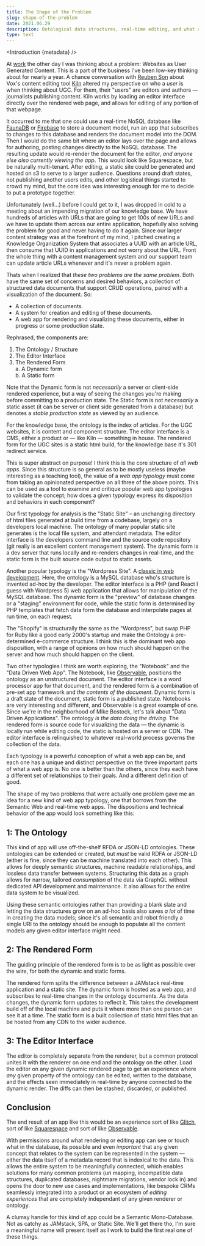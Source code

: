 ```yaml
---
title: The Shape of the Problem
slug: shape-of-the-problem
date: 2021.06.29
description: Ontological data structures, real-time editing, and what a web app _really_ is man.
type: text
---
```


<script>
  import Introduction from '../components/Introduction.svelte'
</script>

<Introduction {metadata} />

At [work](https://smugmug.com) the other day I was thinking about a problem: Websites as User Generated Content. This is a part of the business I've been low-key thinking about for nearly a year. A chance conversation with [Reuben Son](https://reubenson.com/) about Vox's content editing tool [Kiln](https://github.com/clay/clay-kiln) altered my perspective on who a _user_ is when thinking about UGC. For them, their "users" are editors and authors — journalists publishing content. Kiln works by loading an editor interface directly over the rendered web page, and allows for editing of any portion of that webpage.

It occurred to me that one could use a real-time NoSQL database like [FaunaDB](https://fauna.com/) or [Firebase](https://firebase.google.com/) to store a document model, run an app that subscribes to changes to this database and renders the document model into the DOM. Then I would do the same bit where an editor lays over the page and allows for authoring, posting changes directly to the NoSQL database. The resulting update would re-render the document for the editor, _and anyone else also currently viewing the app_. This would look like Squarespace, but be naturally multi-tenant. After editing, a static site could be generated and hosted on s3 to serve to a larger audience. Questions around draft states, not publishing another users edits, and other logistical things started to crowd my mind, but the core idea was interesting enough for me to decide to put a prototype together.

Unfortunately (well…) before I could get to it, I was dropped in cold to a meeting about an impending migration of our knowledge base. We have hundreds of articles with URLs that are going to get 100s of new URLs and we have to update them across our entire application, hopefully also solving the problem for good and never having to do it again. Since our larger content strategy was at the forefront of my mind, I pitched creating a Knowledge Organization System that associates a UUID with an article URL, then consume that UUID in applications and not worry about the URL. Front the whole thing with a content management system and our support team can update article URLs whenever and it's never a problem 
again. 

Thats when I realized that _these two problems are the same problem_. Both have the same set of concerns and desired behaviors, a collection of structured data documents that support CRUD operations, paired with a visualization of the document. So:

- A collection of documents.
- A system for creation and editing of these documents.
- A web app for rendering and visualizing these documents, either in progress or some production state.

Rephrased, the components are:

1. The Ontology / Structure
2. The Editor Interface 
3. The Rendered Form\
	a. A Dynamic form\
	b. A Static form

Note that the Dynamic form is not _necessarily_ a server or client-side rendered experience, but a way of seeing the changes you're making before committing to a production state.  The Static form is not _necessarily_ a static asset (it can be server or client side generated from a database) but denotes a _stable production state_ as viewed by an audience.

For the knowledge base, the ontology is the index of articles. For the UGC websites, it is content and component structure. The editor interface is a CMS, either a product or — like Kiln — something in house. The rendered form for the UGC sites is a static html build, for the knowledge base it's 301 redirect service. 

This is super abstract on purpose! I think this is the core structure of _all web apps_. Since this structure is so general as to be mostly useless (maybe interesting as a teaching tool),  the value of a _web app typology_ must come from taking an opinionated perspective on all three of the above points. This can be used as a tool to examine and critique popular web app typologies to validate the concept; how does a given typology express its disposition and behaviors in each component?

Our first typology for analysis is the "Static Site" – an unchanging directory of html files generated at build time from a codebase, largely on a developers local machine. The ontology of many popular static site generates is the local file system, and attendant metadata. The editor interface is the developers command line and the source code repository (git really is an excellent content management system). The dynamic form is a dev server that runs locally and re-renders changes in real-time, and the static form is the built source code output to static assets.

Another popular typology is the "Wordpress Site". A [classic in web development](wordpress-but-not-terrible). Here, the ontology is a MySQL database who's structure is invented ad-hoc by the developer. The editor interface is a PHP (and React I guess with Wordpress 5) web application that allows for manipulation of the MySQL database. The dynamic form is the "preview" of database changes or a "staging" environment for code, while the static form is determined by PHP templates that fetch data form the database and interpolate pages at run time, on each request. 

The "Shopify" is structurally the same as the "Wordpress", but swap PHP for Ruby like a good early 2000's startup and make the  Ontology a pre-determined e-commerce structure. I think this is the dominant web app disposition, with a range of opinions on how much should happen on the server and how much should happen on the client.

Two other typologies I think are worth exploring, the "Notebook" and the "Data Driven Web App". The Notebook, like [Observable](https://observablehq.com/), positions the ontology as an unstructured document. The editor interface is a word processor app for that document, and the rendered form is a combination of pre-set app framework and _the contents of the document_. Dynamic form is a draft state of the document, static form is a published state. Notebooks are very interesting and different, and Observable is a great example of one. Since we're in the neighborhood of Mike Bostock, let's talk about "Data Driven Applications". The ontology _is the data doing the driving_. The rendered form is source code for visualizing the data — the dynamic is locally run while editing code, the static is hosted on a server or CDN. The editor interface is relinquished to whatever real-world process governs the collection of the data.

Each typology is a powerful conception of what a web app can be, and each one has a unique and distinct perspective on the three important parts of what a web app is. No one is better than the others, since they each have a different set of relationships to their goals. And a different definition of good. 

The shape of my two problems that were actually one problem gave me an idea for a new kind of web app typology, one that borrows from the Semantic Web and real-time web apps. The dispositions and technical behavior of the app would look something like this:

## 1: The Ontology

This kind of app will use off-the-shelf RFDA or JSON-LD ontologies. These ontologies can be extended or created, but _must_ be valid RDFA or JSON-LD (either is fine, since they can be machine translated into each other). This allows for deeply semantic structures, machine readable relationships, and lossless data transfer between systems. Structuring this data as a graph allows for narrow, tailored _consumption_ of the data via GraphQL without dedicated API development and maintenance. It also allows for the entire data system to be visualized.

Using these semantic ontologies rather than providing a blank slate and letting the data structures grow on an ad-hoc basis also saves _a lot_ of time in creating the data models; since it's all semantic and robot friendly a single URI to the ontology should be enough to populate all the content models any given editor interface might need.

## 2: The Rendered Form

The guiding principle of the rendered form is to be as light as possible over the wire, for both the dynamic and static forms.

The rendered form splits the difference between a JAMstack real-time application and a static site. The dynamic form is hosted as a web app, and subscribes to real-time changes in the ontology documents. As the data changes, the dynamic form updates to reflect it. This takes the development build off of the local machine and puts it where more than one person can see it at a time. The static form is a built collection of static html files that an be hosted from any CDN to the wider audience.

## 3: The Editor Interface

The editor is completely separate from the renderer, but a common protocol unites it with the renderer on one end and the ontology on the other. Load the editor on any given dynamic rendered page to get an experience where _any_ given property of the ontology can be edited, written to the database, and the effects seen immediately in real-time by anyone connected to the dynamic render. The diffs can then be stashed, discarded, or published. 

## Conclusion

The end result of an app like this would be an experience sort of like [Glitch](https://glitch.com/), sort of like [Squarespace](https://www.squarespace.com/) and sort of like [Observable](https://observablehq.com/). 

With permissions around what rendering or editing app can see or touch what in the database, its possible and even _important_ that any given concept that relates to the system can be represented in the system — either the data itself of a metadata record that is indexical to the data. This allows the entire system to be meaningfully connected, which enables solutions for many common problems (uri mapping, incompatible data structures, duplicated databases, nightmare migrations, vendor lock in) and opens the door to new use cases and implementations, like bespoke CRMs seamlessly integrated into a product or an ecosystem of _editing experiences_ that are completely independant of any given renderer or ontology. 

A clumsy handle for this kind of app could be a Semantic Mono-Database. Not as catchy as JAMstack, SPA, or Static Site. We'll get there tho, I'm sure a meaningful name will present itself as I work to build the first real one of these things.

